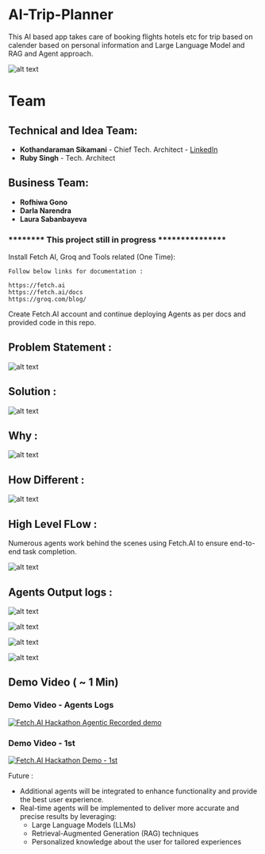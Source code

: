 # AI-Trip-Planner 
This AI based app takes care of booking flights hotels etc for trip based on calender  based on personal information and Large Language Model and RAG and Agent approach. 


![alt text](images/Idea_Team.png)


# Team

## Technical and Idea Team:

- **Kothandaraman Sikamani** - Chief Tech. Architect - [LinkedIn](https://www.linkedin.com/in/kothandaramans/)
- **Ruby Singh** - Tech. Architect 

## Business Team:

- **Rofhiwa Gono** 
- **Darla Narendra** 
- **Laura Sabanbayeva** 


### ********  This project still in progress ***************


Install Fetch AI, Groq and Tools related (One Time):

```
Follow below links for documentation :

https://fetch.ai
https://fetch.ai/docs
https://groq.com/blog/

```

Create Fetch.AI account and continue deploying Agents as per docs and provided code in this repo.


## Problem Statement :

![alt text](images/Problem_Statement.png)

## Solution :

![alt text](images/Solution.png)

## Why :

![alt text](images/why.png)

## How Different :

![alt text](images/how_diff.png)

## High Level FLow :

Numerous agents work behind the scenes using Fetch.AI to ensure end-to-end task completion.

![alt text](images/Architecture.png)

## Agents Output logs : 

![alt text](images/CoordinatorAgent.png)


![alt text](images/FlightBookingAgent.png)


![alt text](images/HotelBookingAgent.png)


![alt text](images/EmailAgent.png)


## Demo Video ( ~ 1 Min)

### Demo Video - Agents Logs 

[![Fetch.AI Hackathon Agentic Recorded demo ](https://img.youtube.com/vi/CCK59oDiuVg/hqdefault.jpg)](https://youtu.be/CCK59oDiuVg)

### Demo Video - 1st 

[![Fetch.AI Hackathon Demo -  1st ](https://img.youtube.com/vi/AEv7lvOlGbw/hqdefault.jpg)](https://youtu.be/AEv7lvOlGbw)


Future : 
- Additional agents will be integrated to enhance functionality and provide the best user experience.
- Real-time agents will be implemented to deliver more accurate and precise results by leveraging:
  - Large Language Models (LLMs)
  - Retrieval-Augmented Generation (RAG) techniques
  - Personalized knowledge about the user for tailored experiences
